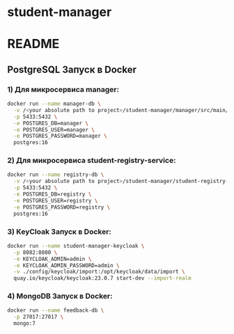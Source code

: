 # student-manager

# README

## PostgreSQL Запуск в Docker

### 1) Для микросервиса manager:
```bash
docker run --name manager-db \
  -v /<your absolute path to project>/student-manager/manager/src/main/resources/db/migration:/docker-entrypoint-initdb.d \
  -p 5433:5432 \
  -e POSTGRES_DB=manager \
  -e POSTGRES_USER=manager \
  -e POSTGRES_PASSWORD=manager \
  postgres:16
```

### 2) Для микросервиса student-registry-service:
```bash
docker run --name registry-db \
  -v /<your absolute path to project>/student-manager/student-registry-service/src/main/resources/db/migration:/docker-entrypoint-initdb.d \
  -p 5433:5432 \
  -e POSTGRES_DB=registry \
  -e POSTGRES_USER=registry \
  -e POSTGRES_PASSWORD=registry \
  postgres:16
```

### 3) KeyCloak Запуск в Docker:
```bash
docker run --name student-manager-keycloak \
  -p 8082:8080 \
  -e KEYCLOAK_ADMIN=admin \
  -e KEYCLOAK_ADMIN_PASSWORD=admin \
  -v ./config/keycloak/import:/opt/keycloak/data/import \
  quay.io/keycloak/keycloak:23.0.7 start-dev --import-realm
```

### 4) MongoDB Запуск в Docker:
```bash
docker run --name feedback-db \
  -p 27017:27017 \
  mongo:7
```

